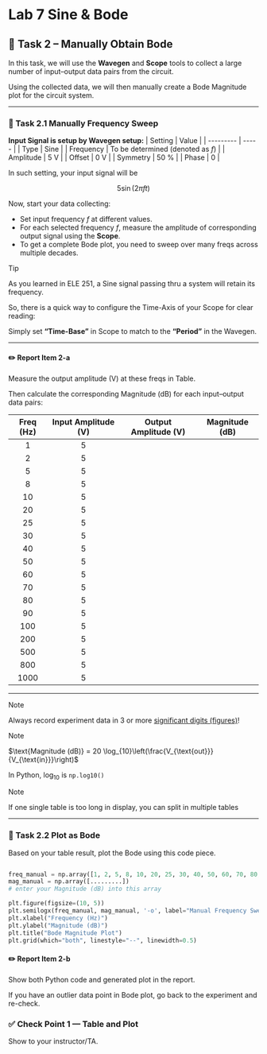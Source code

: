 # Lab 7 Sine & Bode

## :dart: Task 2 – Manually Obtain Bode

In this task, we will use the **Wavegen** and **Scope** tools to collect a large number of input–output data pairs from the circuit. 

Using the collected data, we will then manually create a Bode Magnitude plot for the circuit system.

------

### 📌 Task 2.1 Manually Frequency Sweep

**Input Signal is setup by Wavegen setup:**
| Setting   | Value |
| --------- | ----- |
| Type |  Sine     |
| Frequency  |   To be determined (denoted as $f$)  |
| Amplitude |   5 V    |
| Offset    |   0 V    |
| Symmetry    |   50 %    |
| Phase    |   0    |

In such setting, your input signal will be 

$$5\sin(2\pi f t)$$ 

Now, start your data collecting: 

* Set input frequency $f$ at different values.
* For each selected frequency $f$, measure the amplitude of corresponding output signal using the **Scope**.
* To get a complete Bode plot, you need to sweep over many freqs across multiple decades.

> [!TIP]
> As you learned in ELE 251, a Sine signal passing thru a system will retain its frequency.
> 
> So, there is a quick way to configure the Time-Axis of your Scope for clear reading:
> 
> Simply set **“Time-Base”** in Scope to match to the **“Period”** in the Wavegen. 

---
#### :pencil2:  Report Item 2-a

Measure the output amplitude (V) at these freqs in Table.

Then calculate the corresponding Magnitude (dB) for each input–output data pairs:

| **Freq (Hz)** | **Input Amplitude (V)** | **Output Amplitude (V)** | **Magnitude (dB)** |
| :-----------: | :------------------------: | :--------------------------: | :----------------: |
|       1       |            5                |                              |                    |
|       2       |            5                |                              |                    |
|       5       |            5                |                              |                    |
|       8       |            5                |                              |                    |
|       10      |            5                |                              |                    |
|       20      |            5                |                              |                    |
|       25      |            5                |                              |                    |
|       30      |            5                |                              |                    |
|       40      |            5                |                              |                    |
|       50      |            5                |                              |                    |
|       60      |            5                |                              |                    |
|       70      |            5                |                              |                    |
|       80      |            5                |                              |                    |
|       90      |            5                |                              |                    |
|      100      |            5                |                              |                    |
|      200      |            5                |                              |                    |
|      500      |            5                |                              |                    |
|      800      |            5                |                              |                    |
|      1000     |            5                |                              |                    |


---
> [!NOTE]
> Always record experiment data in 3 or more [significant digits (figures)](https://en.wikipedia.org/wiki/Significant_figures)!

> [!Note]
> $\text{Magnitude (dB)} = 20 \log_{10}\left(\frac{V_{\text{out}}}{V_{\text{in}}}\right)$
>
> In Python, $\log_{10}$ is `np.log10()`

> [!Note]
> If one single table is too long in display, you can split in multiple tables

------

### 📌 Task 2.2 Plot as Bode

Based on your table result, plot the Bode using this code piece.

```python

freq_manual = np.array([1, 2, 5, 8, 10, 20, 25, 30, 40, 50, 60, 70, 80, 90, 100, 200, 500, 800, 1000])
mag_manual = np.array([.........]) 
# enter your Magnitude (dB) into this array

plt.figure(figsize=(10, 5))
plt.semilogx(freq_manual, mag_manual, '-o', label="Manual Frequency Sweep")
plt.xlabel("Frequency (Hz)")
plt.ylabel("Magnitude (dB)")
plt.title("Bode Magnitude Plot")
plt.grid(which="both", linestyle="--", linewidth=0.5)
```

#### :pencil2:  Report Item 2-b

Show both Python code and generated plot in the report. 

If you have an outlier data point in Bode plot, go back to the experiment and re-check.

### ✅ Check Point 1 — Table and Plot

Show to your instructor/TA.



